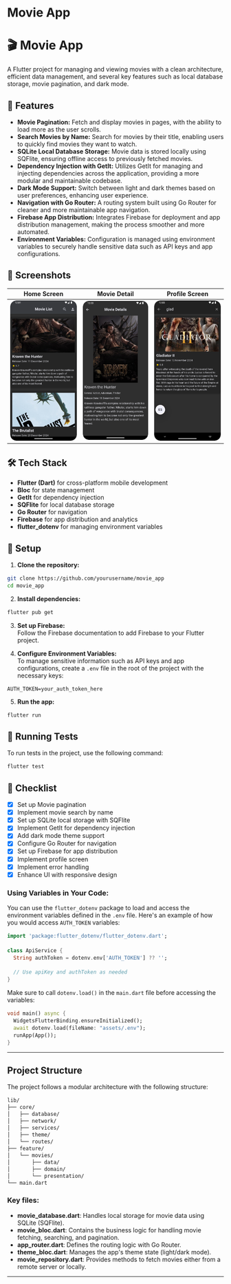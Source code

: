 
# Movie App

# 🎬 Movie App

A Flutter project for managing and viewing movies with a clean architecture, efficient data management, and several key features such as local database storage, movie pagination, and dark mode.

## 🚀 Features  

- **Movie Pagination:** Fetch and display movies in pages, with the ability to load more as the user scrolls.  
- **Search Movies by Name:** Search for movies by their title, enabling users to quickly find movies they want to watch.  
- **SQLite Local Database Storage:** Movie data is stored locally using SQFlite, ensuring offline access to previously fetched movies.  
- **Dependency Injection with GetIt:** Utilizes GetIt for managing and injecting dependencies across the application, providing a more modular and maintainable codebase.  
- **Dark Mode Support:** Switch between light and dark themes based on user preferences, enhancing user experience.  
- **Navigation with Go Router:** A routing system built using Go Router for cleaner and more maintainable app navigation.  
- **Firebase App Distribution:** Integrates Firebase for deployment and app distribution management, making the process smoother and more automated.  
- **Environment Variables:** Configuration is managed using environment variables to securely handle sensitive data such as API keys and app configurations.

## 📸 Screenshots

| Home Screen | Movie Detail | Profile Screen |
|-------------|--------------|----------------|
| <img src="assets/screenshots/1.png" width="200"/> | <img src="assets/screenshots/2.png" width="200"/> | <img src="assets/screenshots/3.png" width="200"/> | <img src="assets/screenshots/4.png" width="200"/> | <img src="assets/screenshots/5.png" width="200"/> |

## 🛠️ Tech Stack  

- **Flutter (Dart)** for cross-platform mobile development  
- **Bloc** for state management  
- **GetIt** for dependency injection  
- **SQFlite** for local database storage  
- **Go Router** for navigation  
- **Firebase** for app distribution and analytics  
- **flutter_dotenv** for managing environment variables  

## 📖 Setup  

1. **Clone the repository:**  
```sh
git clone https://github.com/yourusername/movie_app
cd movie_app
```

2. **Install dependencies:**  
```sh
flutter pub get
```

3. **Set up Firebase:**  
Follow the Firebase documentation to add Firebase to your Flutter project.

4. **Configure Environment Variables:**  
To manage sensitive information such as API keys and app configurations, create a `.env` file in the root of the project with the necessary keys:

```env
AUTH_TOKEN=your_auth_token_here
```

5. **Run the app:**  
```sh
flutter run
```

## 🧪 Running Tests

To run tests in the project, use the following command:

```sh
flutter test
```

## 📝 Checklist

- [x] Set up Movie pagination  
- [x] Implement movie search by name  
- [x] Set up SQLite local storage with SQFlite  
- [x] Implement GetIt for dependency injection  
- [x] Add dark mode theme support  
- [x] Configure Go Router for navigation  
- [x] Set up Firebase for app distribution  
- [x] Implement profile screen
- [x] Implement error handling
- [x] Enhance UI with responsive design  

### Using Variables in Your Code:

You can use the `flutter_dotenv` package to load and access the environment variables defined in the `.env` file. Here's an example of how you would access  `AUTH_TOKEN` variables:

```dart
import 'package:flutter_dotenv/flutter_dotenv.dart';

class ApiService {
  String authToken = dotenv.env['AUTH_TOKEN'] ?? '';
  
  // Use apiKey and authToken as needed
}
```

Make sure to call `dotenv.load()` in the `main.dart` file before accessing the variables:

```dart
void main() async {
  WidgetsFlutterBinding.ensureInitialized();
  await dotenv.load(fileName: "assets/.env");
  runApp(App());
}
```

---

## Project Structure

The project follows a modular architecture with the following structure:

```
lib/
├── core/
│   ├── database/
│   ├── network/
│   ├── services/
│   ├── theme/
│   └── routes/
├── feature/
│   └── movies/
│       ├── data/
│       ├── domain/
│       └── presentation/
└── main.dart
```

### Key files:

- **movie_database.dart**: Handles local storage for movie data using SQLite (SQFlite).
- **movie_bloc.dart**: Contains the business logic for handling movie fetching, searching, and pagination.
- **app_router.dart**: Defines the routing logic with Go Router.
- **theme_bloc.dart**: Manages the app's theme state (light/dark mode).
- **movie_repository.dart**: Provides methods to fetch movies either from a remote server or locally.

---